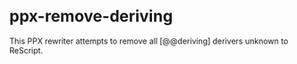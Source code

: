 # ppx-remove-deriving

This PPX rewriter attempts to remove all [@@deriving] derivers unknown to ReScript.
